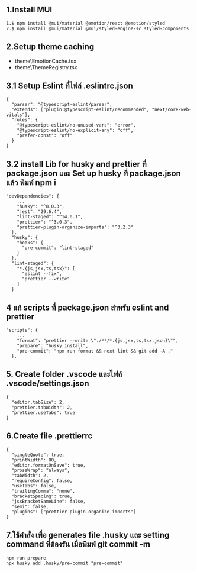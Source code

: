 ## 1.Install MUI
```
1.$ npm install @mui/material @emotion/react @emotion/styled
2.$ npm install @mui/material @mui/styled-engine-sc styled-components
```

## 2.Setup theme caching
- theme\EmotionCache.tsx
- theme\ThemeRegistry.tsx

## 3.1 Setup Eslint ที่ไฟล์ .eslintrc.json
```
{
  "parser": "@typescript-eslint/parser",
  "extends": ["plugin:@typescript-eslint/recommended", "next/core-web-vitals"],
  "rules": {
    "@typescript-eslint/no-unused-vars": "error",
    "@typescript-eslint/no-explicit-any": "off",
    "prefer-const": "off"
  }
}

```

## 3.2 install Lib for husky and prettier ที่ package.json และ Set up husky ที่ package.json  แล้ว พิมพ์ npm i
```
"devDependencies": {
    ...
    "husky": "^8.0.3",
    "jest": "29.6.4",
    "lint-staged": "^14.0.1",
    "prettier": "^3.0.3",
    "prettier-plugin-organize-imports": "^3.2.3"
  },
  "husky": {
    "hooks": {
      "pre-commit": "lint-staged"
    }
  },
  "lint-staged": {
    "*.{js,jsx,ts,tsx}": [
      "eslint --fix",
      "prettier --write"
    ]
  }
```

## 4 แก้ scripts ที่  package.json สำหรับ eslint and prettier
```
"scripts": {
    ...
    "format": "prettier --write \"./**/*.{js,jsx,ts,tsx,json}\"",
    "prepare": "husky install",
    "pre-commit": "npm run format && next lint && git add -A ."
  },
```

## 5. Create folder .vscode และไฟล์  .vscode/settings.json
```
{
  "editor.tabSize": 2,
  "prettier.tabWidth": 2,
  "prettier.useTabs": true
}
```

## 6.Create file .prettierrc  
```
{
  "singleQuote": true,
  "printWidth": 80,
  "editor.formatOnSave": true,
  "proseWrap": "always",
  "tabWidth": 2,
  "requireConfig": false,
  "useTabs": false,
  "trailingComma": "none",
  "bracketSpacing": true,
  "jsxBracketSameLine": false,
  "semi": false,
  "plugins": ["prettier-plugin-organize-imports"]
}
```

## 7.ใช้คำสั่ง เพื่อ generates file .husky  และ setting command ที่ต้องรัน เมื่อพิมพ์ git commit -m
```
npm run prepare
npx husky add .husky/pre-commit "pre-commit"
```